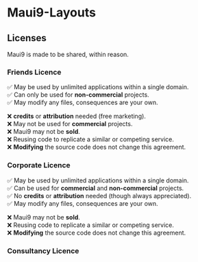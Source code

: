 # Maui9-Layouts

## Licenses

Maui9 is made to be shared, within reason.

### Friends Licence

✅ May be used by unlimited applications within a single domain.  
✅ Can only be used for **non-commercial** projects.  
✅ May modify any files, consequences are your own.

❌ **credits** or **attribution** needed (free marketing).  
❌ May not be used for **commercial** projects.  
❌ Maui9 may not be **sold**.  
❌ Reusing code to replicate a similar or competing service.  
❌ **Modifying** the source code does not change this agreement. 

### Corporate Licence

✅ May be used by unlimited applications within a single domain.  
✅ Can be used for **commercial** and **non-commercial** projects.  
✅ No **credits** or **attribution** needed (though always appreciated).  
✅ May modify any files, consequences are your own.

❌ Maui9 may not be **sold**.  
❌ Reusing code to replicate a similar or competing service.  
❌ **Modifying** the source code does not change this agreement. 

### Consultancy Licence
